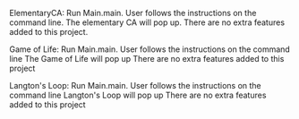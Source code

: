 ElementaryCA:
Run Main.main. User follows the instructions on the command line.
The elementary CA will pop up.
There are no extra features added to this project. 

Game of Life: 
Run Main.main. User follows the instructions on the command line
The Game of Life will pop up
There are no extra features added to this project

Langton's Loop:
Run Main.main. User follows the instructions on the command line
Langton's Loop will pop up
There are no extra features added to this project